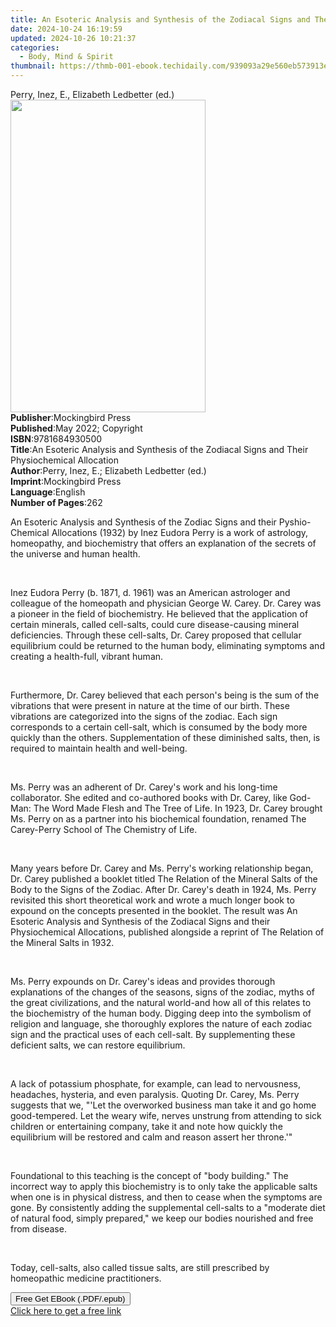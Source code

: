 ```yaml
---
title: An Esoteric Analysis and Synthesis of the Zodiacal Signs and Their Physiochemical Allocation | Free Book
date: 2024-10-24 16:19:59
updated: 2024-10-26 10:21:37
categories:
  - Body, Mind & Spirit
thumbnail: https://thmb-001-ebook.techidaily.com/939093a29e560eb573913e01ab51b3d7107598aefb2540ad87bf51674915bd81.jpg
---
```

<main id="book-container">
  <div class="flex flex-col">
    <div class="book-brief flex-1 py-6 px-4 sm:p-6 md:py-10 md:px-8">
      <!-- brief-->
      <div class="book-brief-main">
        Perry, Inez, E., Elizabeth Ledbetter (ed.)
      </div>
    </div>
    <div
      class="book-meta-info flex-1 grid gap-4 col-start-1 col-end-3 row-start-1 sm:mb-6 sm:grid-cols-4 lg:gap-6 lg:col-start-2 lg:row-end-6 lg:row-span-6 lg:mb-0"
    >
      <div
        class="book-meta-info-left place-content-center mt-4 p-4 text-sm leading-6 col-start-2 col-span-2 dark:text-slate-400"
      >
        <img
          class="w-full h-500 object-cover rounded-lg sm:h-255 sm:col-span-2 lg:col-span-full"
          src="https://img-001-ebook.techidaily.com/6f5a86da7bbdc4a1147f3123e17feb0849b7b4efab54ece15f35ffed42a84ba4.jpg"
          alt=""
          width="312"
          height="500"
        />
      </div>
      <div
        class="book-meta-info-right mt-2 col-start-1 row-start-2 col-span-3 self-center"
      >
        <!-- meta data  -->
        <div class="flex flex-col px-4 md:px-8">
          <div class="flex-1">
            <strong>Publisher</strong>:<span class="px-2"
              >Mockingbird Press</span
            >
          </div>
          <div class="flex-1">
            <strong>Published</strong>:<span class="px-2"
              >May 2022; Copyright</span
            >
          </div>
          <div class="flex-1">
            <strong>ISBN</strong>:<span class="px-2">9781684930500</span>
          </div>
          <div class="flex-1">
            <strong>Title</strong>:<span class="px-2"
              >An Esoteric Analysis and Synthesis of the Zodiacal Signs and
              Their Physiochemical Allocation</span
            >
          </div>
          <div class="flex-1">
            <strong>Author</strong>:<span class="px-2"
              >Perry, Inez, E.; Elizabeth Ledbetter (ed.)</span
            >
          </div>
          <div class="flex-1">
            <strong>Imprint</strong>:<span class="px-2">Mockingbird Press</span>
          </div>
          <div class="flex-1">
            <strong>Language</strong>:<span class="px-2">English</span>
          </div>
          <div class="flex-1">
            <strong>Number of Pages</strong>:<span class="px-2">262</span>
          </div>
        </div>
      </div>
    </div>
    <div class="book-description flex-1 py-6 px-4 sm:p-6 md:py-10 md:px-8">
      <div class="book-description-main">
        <div accordion-content="" id="description">
          <p>
            An Esoteric Analysis and Synthesis of the Zodiac Signs and their
            Pyshio-Chemical Allocations (1932) by Inez Eudora Perry is a work of
            astrology, homeopathy, and biochemistry that offers an explanation
            of the secrets of the universe and human health.
          </p>
          <p><br /></p>
          <p>
            Inez Eudora Perry (b. 1871, d. 1961) was an American astrologer and
            colleague of the homeopath and physician George W. Carey. Dr. Carey
            was a pioneer in the field of biochemistry. He believed that the
            application of certain minerals, called cell-salts, could cure
            disease-causing mineral deficiencies. Through these cell-salts, Dr.
            Carey proposed that cellular equilibrium could be returned to the
            human body, eliminating symptoms and creating a health-full, vibrant
            human.
          </p>
          <p><br /></p>
          <p>
            Furthermore, Dr. Carey believed that each person's being is the sum
            of the vibrations that were present in nature at the time of our
            birth. These vibrations are categorized into the signs of the
            zodiac. Each sign corresponds to a certain cell-salt, which is
            consumed by the body more quickly than the others. Supplementation
            of these diminished salts, then, is required to maintain health and
            well-being.
          </p>
          <p><br /></p>
          <p>
            Ms. Perry was an adherent of Dr. Carey's work and his long-time
            collaborator. She edited and co-authored books with Dr. Carey, like
            God-Man: The Word Made Flesh and The Tree of Life. In 1923, Dr.
            Carey brought Ms. Perry on as a partner into his biochemical
            foundation, renamed The Carey-Perry School of The Chemistry of
            Life.&nbsp;
          </p>
          <p><br /></p>
          <p>
            Many years before Dr. Carey and Ms. Perry's working relationship
            began, Dr. Carey published a booklet titled The Relation of the
            Mineral Salts of the Body to the Signs of the Zodiac. After Dr.
            Carey's death in 1924, Ms. Perry revisited this short theoretical
            work and wrote a much longer book to expound on the concepts
            presented in the booklet. The result was An Esoteric Analysis and
            Synthesis of the Zodiacal Signs and their Physiochemical
            Allocations, published alongside a reprint of The Relation of the
            Mineral Salts in 1932.&nbsp;
          </p>
          <p><br /></p>
          <p>
            Ms. Perry expounds on Dr. Carey's ideas and provides thorough
            explanations of the changes of the seasons, signs of the zodiac,
            myths of the great civilizations, and the natural world-and how all
            of this relates to the biochemistry of the human body. Digging deep
            into the symbolism of religion and language, she thoroughly explores
            the nature of each zodiac sign and the practical uses of each
            cell-salt. By supplementing these deficient salts, we can restore
            equilibrium.&nbsp;
          </p>
          <p><br /></p>
          <p>
            A lack of potassium phosphate, for example, can lead to nervousness,
            headaches, hysteria, and even paralysis. Quoting Dr. Carey, Ms.
            Perry suggests that we, "'Let the overworked business man take it
            and go home good-tempered. Let the weary wife, nerves unstrung from
            attending to sick children or entertaining company, take it and note
            how quickly the equilibrium will be restored and calm and reason
            assert her throne.'"
          </p>
          <p><br /></p>
          <p>
            Foundational to this teaching is the concept of "body building." The
            incorrect way to apply this biochemistry is to only take the
            applicable salts when one is in physical distress, and then to cease
            when the symptoms are gone. By consistently adding the supplemental
            cell-salts to a "moderate diet of natural food, simply prepared," we
            keep our bodies nourished and free from disease.&nbsp;
          </p>
          <p><br /></p>
          <p>
            Today, cell-salts, also called tissue salts, are still prescribed by
            homeopathic medicine&nbsp;practitioners.
          </p>
        </div>
        <div class="accordion-fader"></div>
      </div>
    </div>
    <div class="book-excerpts flex-1 py-6 px-4 sm:p-6 md:py-10 md:px-8"></div>
    <div
      class="book-about-author flex-1 py-6 px-4 sm:p-6 md:py-10 md:px-8"
    ></div>
    <div class="book-free-get flex-1 py-6 px-4 sm:p-6 md:py-10 md:px-8">
      <button
        id="btn-free-get"
        class="bg-blue-500 hover:bg-blue-700 text-white font-bold py-2 px-4 rounded"
      >
        Free Get EBook (.PDF/.epub)
      </button>
      <div id="countdown-display" class="px-2 text-lg mt-2"></div>
      <a
        id="free-link"
        class="hidden bg-blue-500 hover:bg-blue-700 text-white font-bold py-2 px-4 rounded"
        href="https://www.ebooks.com/en-us/book/210574873/an-esoteric-analysis-and-synthesis-of-the-zodiacal-signs-and-their-physiochemical-allocation/perry-inez-e/"
        target="_blank"
        >Click here to get a free link</a
      >
    </div>
    <script>
      let countdownTime = 0;
      let countdownInterval = null;
      document
        .getElementById('btn-free-get')
        .addEventListener('click', startCountdown);
      function startCountdown() {
        countdownTime = new Date().getTime() + 60000 * 3;
        countdownInterval = setInterval(updateCountdown, 1000);
        document.getElementById('btn-free-get').disabled = true;
        document
          .getElementById('btn-free-get')
          .classList.add('bg-gray-500', 'cursor-not-allowed');
      }
      function updateCountdown() {
        let currentTime = new Date().getTime();
        let timeLeft = countdownTime - currentTime;
        let secondsLeft = Math.floor(timeLeft / 1000);
        document.getElementById('countdown-display').innerHTML =
          `Remaining time: ${secondsLeft} seconds.`;
        if (secondsLeft <= 0) {
          clearInterval(countdownInterval);
          document.getElementById('btn-free-get').classList.add('hidden');
          document.getElementById('free-link').classList.remove('hidden');
          document.getElementById('countdown-display').innerHTML = '';
        }
      }
    </script>
  </div>
</main>
